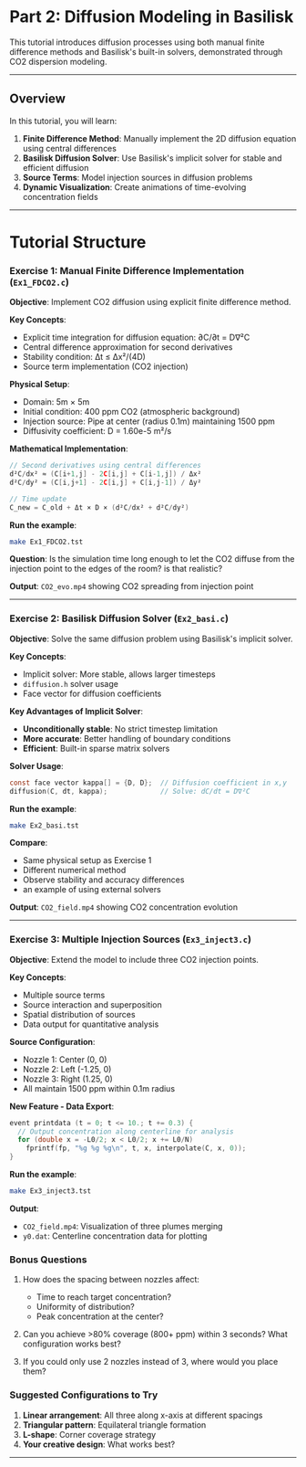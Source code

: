 # Part 2: Diffusion Modeling in Basilisk

This tutorial introduces diffusion processes using both manual finite difference methods and Basilisk's built-in solvers, demonstrated through CO2 dispersion modeling.

---

## Overview

In this tutorial, you will learn:

1. **Finite Difference Method**: Manually implement the 2D diffusion equation using central differences
2. **Basilisk Diffusion Solver**: Use Basilisk's implicit solver for stable and efficient diffusion
3. **Source Terms**: Model injection sources in diffusion problems
4. **Dynamic Visualization**: Create animations of time-evolving concentration fields

---

# Tutorial Structure

### Exercise 1: Manual Finite Difference Implementation (`Ex1_FDCO2.c`)

**Objective**: Implement CO2 diffusion using explicit finite difference method.

**Key Concepts**:

- Explicit time integration for diffusion equation: ∂C/∂t = D∇²C
- Central difference approximation for second derivatives
- Stability condition: Δt ≤ Δx²/(4D)
- Source term implementation (CO2 injection)

**Physical Setup**:

- Domain: 5m × 5m
- Initial condition: 400 ppm CO2 (atmospheric background)
- Injection source: Pipe at center (radius 0.1m) maintaining 1500 ppm
- Diffusivity coefficient: D = 1.60e-5 m²/s

**Mathematical Implementation**:

```c
// Second derivatives using central differences
d²C/dx² ≈ (C[i+1,j] - 2C[i,j] + C[i-1,j]) / Δx²
d²C/dy² ≈ (C[i,j+1] - 2C[i,j] + C[i,j-1]) / Δy²

// Time update
C_new = C_old + Δt × D × (d²C/dx² + d²C/dy²)
```

**Run the example**:

```bash
make Ex1_FDCO2.tst
```

**Question**:
Is the simulation time long enough to let the CO2 diffuse from the injection point to the edges of the room? is that realistic?

**Output**: `CO2_evo.mp4` showing CO2 spreading from injection point

---

### Exercise 2: Basilisk Diffusion Solver (`Ex2_basi.c`)

**Objective**: Solve the same diffusion problem using Basilisk's implicit solver.

**Key Concepts**:

- Implicit solver: More stable, allows larger timesteps
- `diffusion.h` solver usage
- Face vector for diffusion coefficients

**Key Advantages of Implicit Solver**:

- **Unconditionally stable**: No strict timestep limitation
- **More accurate**: Better handling of boundary conditions
- **Efficient**: Built-in sparse matrix solvers

**Solver Usage**:

```c
const face vector kappa[] = {D, D};  // Diffusion coefficient in x,y
diffusion(C, dt, kappa);             // Solve: dC/dt = D∇²C
```

**Run the example**:

```bash
make Ex2_basi.tst
```

**Compare**:

- Same physical setup as Exercise 1
- Different numerical method
- Observe stability and accuracy differences
- an example of using external solvers

**Output**: `CO2_field.mp4` showing CO2 concentration evolution

---

### Exercise 3: Multiple Injection Sources (`Ex3_inject3.c`)

**Objective**: Extend the model to include three CO2 injection points.

**Key Concepts**:

- Multiple source terms
- Source interaction and superposition
- Spatial distribution of sources
- Data output for quantitative analysis

**Source Configuration**:

- Nozzle 1: Center (0, 0)
- Nozzle 2: Left (-1.25, 0)
- Nozzle 3: Right (1.25, 0)
- All maintain 1500 ppm within 0.1m radius

**New Feature - Data Export**:

```c
event printdata (t = 0; t <= 10.; t += 0.3) {
  // Output concentration along centerline for analysis
  for (double x = -L0/2; x < L0/2; x += L0/N)
    fprintf(fp, "%g %g %g\n", t, x, interpolate(C, x, 0));
}
```

**Run the example**:

```bash
make Ex3_inject3.tst
```

**Output**:

- `CO2_field.mp4`: Visualization of three plumes merging
- `y0.dat`: Centerline concentration data for plotting


### Bonus Questions

1. How does the spacing between nozzles affect:

   - Time to reach target concentration?
   - Uniformity of distribution?
   - Peak concentration at the center?
2. Can you achieve >80% coverage (800+ ppm) within 3 seconds? What configuration works best?
3. If you could only use 2 nozzles instead of 3, where would you place them?

### Suggested Configurations to Try

1. **Linear arrangement**: All three along x-axis at different spacings
2. **Triangular pattern**: Equilateral triangle formation
3. **L-shape**: Corner coverage strategy
4. **Your creative design**: What works best?

---
